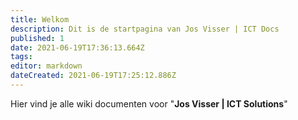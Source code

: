 ```yaml
---
title: Welkom
description: Dit is de startpagina van Jos Visser | ICT Docs
published: 1
date: 2021-06-19T17:36:13.664Z
tags: 
editor: markdown
dateCreated: 2021-06-19T17:25:12.886Z
---
```


Hier vind je alle wiki documenten voor "**Jos Visser | ICT Solutions**"